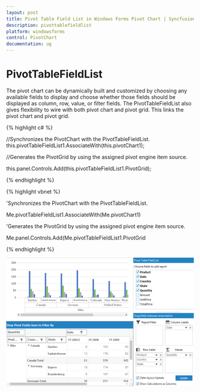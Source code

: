 ```yaml
---
layout: post
title: Pivot Table Field List in Windows Forms Pivot Chart | Syncfusion
description: pivottablefieldlist
platform: windowsforms
control: PivotChart
documentation: ug
---
```


# PivotTableFieldList

The pivot chart can be dynamically built and customized by choosing any available fields to display and choose whether those fields should be displayed as column, row, value, or filter fields. The PivotTableFieldList also gives flexibility to wire with both pivot chart and pivot grid. This links the pivot chart and pivot grid.

{% highlight c# %}

//Synchronizes the PivotChart with the PivotTableFieldList.
this.pivotTableFieldList1.AssociateWith(this.pivotChart1);


//Generates the PivotGrid by using the assigned pivot engine item source.

this.panel.Controls.Add(this.pivotTableFieldList1.PivotGrid);

{% endhighlight %}

{% highlight vbnet %}

'Synchronizes the PivotChart with the PivotTableFieldList.

Me.pivotTableFieldList1.AssociateWith(Me.pivotChart1)



'Generates the PivotGrid by using the assigned pivot engine item source.

Me.panel.Controls.Add(Me.pivotTableFieldList1.PivotGrid

{% endhighlight %}

![Windows forms pivotchart displays the chart with pivot table fields](PivotTableFieldList_images/PivotTableFieldList_img1.png)